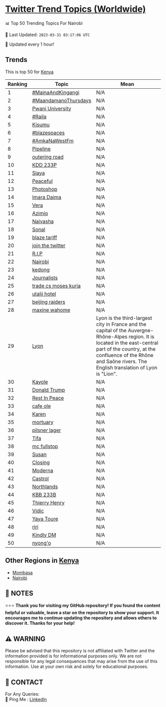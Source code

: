[Twitter Trend Topics (Worldwide)](https://github.com/ErcinDedeoglu/Twitter-Trend-Topics)
==========


📊 Top 50 Trending Topics For Nairobi

📆 Last Updated: `2023-03-31 03:17:06 UTC`

🔧 Updated every 1 hour!


## Trends

This is top 50 for [Kenya](</Kenya>)

| Ranking | Topic | Mean |
| ------- | ------------ | ------------ |
| 1 | [#MainaAndKingangi](http://twitter.com/search?q=%23MainaAndKingangi) | N/A |
| 2 | [#MaandamanoThursdays](http://twitter.com/search?q=%23MaandamanoThursdays) | N/A |
| 3 | [Pwani University](http://twitter.com/search?q=Pwani+University) | N/A |
| 4 | [#Raila](http://twitter.com/search?q=%23Raila) | N/A |
| 5 | [Kisumu](http://twitter.com/search?q=Kisumu) | N/A |
| 6 | [#blazespaces](http://twitter.com/search?q=%23blazespaces) | N/A |
| 7 | [#AmkaNaWestFm](http://twitter.com/search?q=%23AmkaNaWestFm) | N/A |
| 8 | [Pipeline](http://twitter.com/search?q=Pipeline) | N/A |
| 9 | [outering road](http://twitter.com/search?q=outering+road) | N/A |
| 10 | [KDD 233P](http://twitter.com/search?q=KDD+233P) | N/A |
| 11 | [Siaya](http://twitter.com/search?q=Siaya) | N/A |
| 12 | [Peaceful](http://twitter.com/search?q=Peaceful) | N/A |
| 13 | [Photoshop](http://twitter.com/search?q=Photoshop) | N/A |
| 14 | [Imara Daima](http://twitter.com/search?q=Imara+Daima) | N/A |
| 15 | [Vera](http://twitter.com/search?q=Vera) | N/A |
| 16 | [Azimio](http://twitter.com/search?q=Azimio) | N/A |
| 17 | [Naivasha](http://twitter.com/search?q=Naivasha) | N/A |
| 18 | [Sonal](http://twitter.com/search?q=Sonal) | N/A |
| 19 | [blaze tariff](http://twitter.com/search?q=blaze+tariff) | N/A |
| 20 | [join the twitter](http://twitter.com/search?q=join+the+twitter) | N/A |
| 21 | [R.I.P](http://twitter.com/search?q=R.I.P) | N/A |
| 22 | [Nairobi](http://twitter.com/search?q=Nairobi) | N/A |
| 23 | [kedong](http://twitter.com/search?q=kedong) | N/A |
| 24 | [Journalists](http://twitter.com/search?q=Journalists) | N/A |
| 25 | [trade cs moses kuria](http://twitter.com/search?q=trade+cs+moses+kuria) | N/A |
| 26 | [utalii hotel](http://twitter.com/search?q=utalii+hotel) | N/A |
| 27 | [beijing raiders](http://twitter.com/search?q=beijing+raiders) | N/A |
| 28 | [maxine wahome](http://twitter.com/search?q=maxine+wahome) | N/A |
| 29 | [Lyon](http://twitter.com/search?q=Lyon) | Lyon is the third-largest city in France and the capital of the Auvergne-Rhône-Alpes region. It is located in the east-central part of the country, at the confluence of the Rhône and Saône rivers. The English translation of Lyon is "Lion". |
| 30 | [Kayole](http://twitter.com/search?q=Kayole) | N/A |
| 31 | [Donald Trump](http://twitter.com/search?q=Donald+Trump) | N/A |
| 32 | [Rest In Peace](http://twitter.com/search?q=Rest+In+Peace) | N/A |
| 33 | [cafe ole](http://twitter.com/search?q=cafe+ole) | N/A |
| 34 | [Karen](http://twitter.com/search?q=Karen) | N/A |
| 35 | [mortuary](http://twitter.com/search?q=mortuary) | N/A |
| 36 | [pilsner lager](http://twitter.com/search?q=pilsner+lager) | N/A |
| 37 | [Tifa](http://twitter.com/search?q=Tifa) | N/A |
| 38 | [mc fullstop](http://twitter.com/search?q=mc+fullstop) | N/A |
| 39 | [Susan](http://twitter.com/search?q=Susan) | N/A |
| 40 | [Closing](http://twitter.com/search?q=Closing) | N/A |
| 41 | [Moderna](http://twitter.com/search?q=Moderna) | N/A |
| 42 | [Castrol](http://twitter.com/search?q=Castrol) | N/A |
| 43 | [Northlands](http://twitter.com/search?q=Northlands) | N/A |
| 44 | [KBB 233B](http://twitter.com/search?q=KBB+233B) | N/A |
| 45 | [Thierry Henry](http://twitter.com/search?q=Thierry+Henry) | N/A |
| 46 | [Vidic](http://twitter.com/search?q=Vidic) | N/A |
| 47 | [Yaya Toure](http://twitter.com/search?q=Yaya+Toure) | N/A |
| 48 | [riri](http://twitter.com/search?q=riri) | N/A |
| 49 | [Kindly DM](http://twitter.com/search?q=Kindly+DM) | N/A |
| 50 | [nyong'o](http://twitter.com/search?q=nyong%27o) | N/A |



## Other Regions in [Kenya](</Kenya>)

* [Mombasa](</Kenya/Mombasa.md>)
* [Nairobi](</Kenya/Nairobi.md>)



## 📝 NOTES

⭐⭐⭐ **Thank you for visiting my GitHub repository! If you found the content helpful or valuable, leave a star on the repository to show your support. It encourages me to continue updating the repository and allows others to discover it. Thanks for your help!**


## ⚠️ WARNING

Please be advised that this repository is not affiliated with Twitter and the information provided is for informational purposes only. We are not responsible for any legal consequences that may arise from the use of this information. Use at your own risk and solely for educational purposes.


## 📨 CONTACT

 For Any Queries:  
            🏓 Ping Me : [LinkedIn](https://www.linkedin.com/in/ercindedeoglu/)
